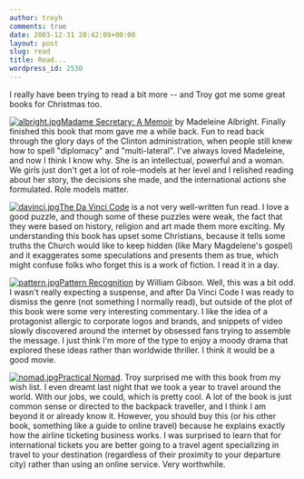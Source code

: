 ```yaml
---
author: troyh
comments: true
date: 2003-12-31 20:42:09+00:00
layout: post
slug: read
title: Read...
wordpress_id: 2530
---
```


I really have been trying to read a bit more -- and Troy got me some great books for Christmas too.




[![albright.jpg](http://www.troyandgay.com/archives/albright.jpg)Madame Secretary: A Memoir](http://www.amazon.com/exec/obidos/ASIN/0786868430/recipezaar-20) by Madeleine Albright.  Finally finished this book that mom gave me a while back.  Fun to read back through the glory days of the Clinton administration, when people still knew how to spell "diplomacy" and "multi-lateral".  I've always loved Madeleine, and now I think I know why.  She is an intellectual, powerful and a woman.  We girls just don't get a lot of role-models at her level and I relished reading about her story, the decisions she made, and the international actions she formulated.  Role models matter.







[![davinci.jpg](http://www.troyandgay.com/archives/davinci.jpg)The Da Vinci Code](http://www.amazon.com/exec/obidos/ASIN/0385504209/recipezaar-20) is a not very well-written fun read.  I love a good puzzle, and though some of these puzzles were weak, the fact that they were based on history, religion and art made them more exciting.  My understanding this book has upset some Christians, because it tells some truths the Church would like to keep hidden (like Mary Magdelene's gospel) and it exaggerates some speculations and presents them as true, which might confuse folks who forget this is a work of fiction.  I read it in a day.







[![pattern.jpg](http://www.troyandgay.com/archives/pattern.jpg)Pattern Recognition](http://www.amazon.com/exec/obidos/ASIN/0399149864/recipezaar-20) by William Gibson.  Well, this was a bit odd.  I wasn't really expecting a suspense, and after Da Vinci Code I was ready to dismiss the genre (not something I normally read), but outside of the plot of this book were some very interesting commentary.  I like the idea of a protagonist allergic to corporate logos and brands, and snippets of video slowly discovered around the internet by obsessed fans trying to assemble the message.  I just think I'm more of the type to enjoy a moody drama that explored these ideas rather than worldwide thriller.  I think it would be a good movie.







[![nomad.jpg](http://www.troyandgay.com/archives/nomad.jpg)Practical Nomad](http://www.amazon.com/exec/obidos/ASIN/1566912148/recipezaar-20).  Troy surprised me with this book from my wish list.  I even dreamt last night that we took a year to travel around the world.  With our jobs, we could, which is pretty cool.  A lot of the book is just common sense or directed to the backpack traveller, and I think I am beyond it or already know it.  However, you should buy this (or his other book, something like a guide to online travel) because he explains exactly how the airline ticketing business works.  I was surprised to learn that for international tickets you are better going to a travel agent specializing in travel to your destination (regardless of their proximity to your departure city) rather than using an online service.  Very worthwhile.

